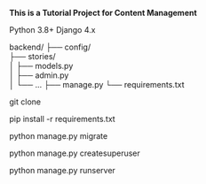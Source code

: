 

**This is a Tutorial Project for Content Management**

Python 3.8+
Django 4.x


backend/
├── config/           
├── stories/          
│   ├── models.py      
│   ├── admin.py     
│   └── ...
├── manage.py
└── requirements.txt 

git clone

pip install -r requirements.txt

python manage.py migrate

python manage.py createsuperuser

python manage.py runserver







